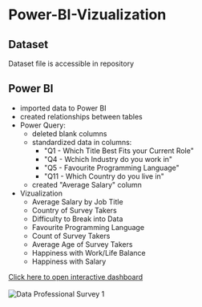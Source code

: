 # Power-BI-Vizualization

## Dataset
Dataset file is accessible in repository

## Power BI
- imported data to Power BI
- created relationships between tables
- Power Query:
  - deleted blank columns
  - standardized data in columns:
    - "Q1 - Which Title Best Fits your Current Role"
    - "Q4 - Wchich Industry do you work in"
    - "Q5 - Favourite Programming Language"
    - "Q11 - Which Country do you live in"
  - created "Average Salary" column
- Vizualization
  - Average Salary by Job Title
  - Country of Survey Takers
  - Difficulty to Break into Data
  - Favourite Programming Language
  - Count of Survey Takers
  - Average Age of Survey Takers
  - Happiness with Work/Life Balance
  - Happiness with Salary
 
[Click here to open interactive dashboard](https://app.powerbi.com/groups/me/reports/2e8b97e8-08c7-4c20-9135-9a2ff35e60c7/ReportSection?experience=power-bi)
<br><br>
![Data Professional Survey 1](https://github.com/WiktorPaprocki/Power-BI-Vizualization/assets/125204368/4e01803a-1e31-4ddb-bc10-c2f4f14f794e)

